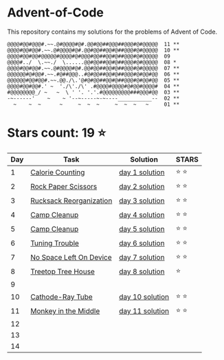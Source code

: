 # Advent-of-Code
This repository contains my solutions for the problems of Advent of Code.

```
@@@@#@@#@@@#.~~.@#@@@@#@#.@@#@@##@@@##@@@#@#@@@@@  11 **
@@@@#@@#@@#.~~.@#@@@@#@#.@@#@@##@@#@##@@@#@#@@@@@  10 **
@@@@#@@#@@#@@@@@#@@@@#@#@@@#@@##@@#@##@@@#@#@@@@@  09 
@@@@#../  \.~~./  \......@@#@@##@@#@##@@@#@#@@@@@  08 *
@@@@#@@#@@#.~~.@#@@@@#@#.@@#@@##@@#@##@@@#@#@@@@@  07 **
@@@@@@#@#@@#.~~.#@##@@@..#@#@@##@@#@##@@@#@#@@#@@  06 **
@@@@@@#@@#@@#.~~.@@./\.'@#@#@@##@@#@##@@@#@#@@#@@  05 **
@@@@#@@#@@#.' ~  './\'./\' .#@@@@#@@@@#@#@@#@@@@#  04 **
#@@@@@@@@_/ ~   ~  \ ' '. '.'.#@@@@@@@@@###@@@#@@  03 **
-~------'    ~    ~ '--~-----~-~----___________--  02 **
  ~    ~  ~      ~     ~  ~  ~     ~  ~  ~   ~     01 **

```

# Stars count: 19 :star:

Day | Task | Solution | STARS |
------------ | ------------ | ------------- | ------------- |
1 |[Calorie Counting](./day-01) |[day 1 solution](./day-01/Program.cs) | :star: :star: |
2 |[Rock Paper Scissors](./day-02) |[day 2 solution](./day-02/Program.cs) | :star: :star: |
3 |[Rucksack Reorganization](./day-03) |[day 3 solution](./day-03/Program.cs) | :star: :star: |
4 |[Camp Cleanup](./day-04) |[day 4 solution](./day-04/Program.cs) | :star: :star: |
5 |[Camp Cleanup](./day-05) |[day 5 solution](./day-05/Program.cs) | :star: :star: |
6 |[Tuning Trouble](./day-06) |[day 6 solution](./day-06/Program.cs) | :star: :star: |
7 |[No Space Left On Device](./day-07) |[day 7 solution](./day-07/Program.cs) | :star: :star: |
8 |[Treetop Tree House](./day-08) |[day 8 solution](./day-08/Program.cs) | :star: |
9 | | | |
10 |[Cathode-Ray Tube](./day-10) |[day 10 solution](./day-10/Program.cs) | :star: :star: |
11 |[Monkey in the Middle](./day-11) |[day 11 solution](./day-11/Program.cs) | :star: :star: |
12 | | | |
13 | | | |
14 | | | |
